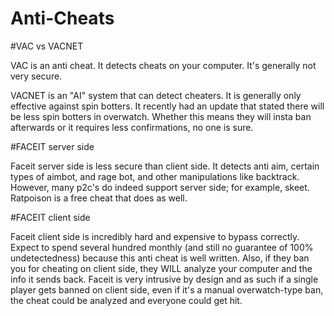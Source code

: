 # Anti-Cheats

#VAC vs VACNET

VAC is an anti cheat. It detects cheats on your computer. It's generally not very secure.

VACNET is an "AI" system that can detect cheaters. It is generally only effective against spin botters. It recently had an update that stated there will be less spin botters in overwatch. Whether this means they will insta ban afterwards or it requires less confirmations, no one is sure.

#FACEIT server side

Faceit server side is less secure than client side. It detects anti aim, certain types of aimbot, and rage bot, and other manipulations like backtrack. However, many p2c's do indeed support server side; for example, skeet. Ratpoison is a free cheat that does as well.

#FACEIT client side

Faceit client side is incredibly hard and expensive to bypass correctly. Expect to spend several hundred monthly (and still no guarantee of 100% undetectedness) because this anti cheat is well written. Also, if they ban you for cheating on client side, they WILL analyze your computer and the info it sends back. Faceit is very intrusive by design and as such if a single player gets banned on client side, even if it's a manual overwatch-type ban, the cheat could be analyzed and everyone could get hit.
